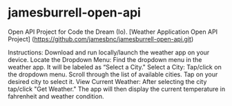 # jamesburrell-open-api
Open API Project for Code the Dream (Io).
[Weather Application Open API Project] (https://github.com/jamesbnc/jamesburrell-open-api.git)

Instructions:
Download and run locally/launch the weather app on your device.
Locate the Dropdown Menu: Find the dropdown menu in the weather app. It will be labeled as “Select a City."
Select a City:
Tap/click on the dropdown menu.
Scroll through the list of available cities.
Tap on your desired city to select it.
View Current Weather: 
After selecting the city tap/click "Get Weather." 
The app will then display the current temperature in fahrenheit and weather condition.
